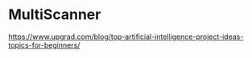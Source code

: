 # MultiScanner

https://www.upgrad.com/blog/top-artificial-intelligence-project-ideas-topics-for-beginners/

